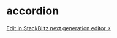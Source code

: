 # accordion

[Edit in StackBlitz next generation editor ⚡️](https://stackblitz.com/~/github.com/muradwahid/accordion)
